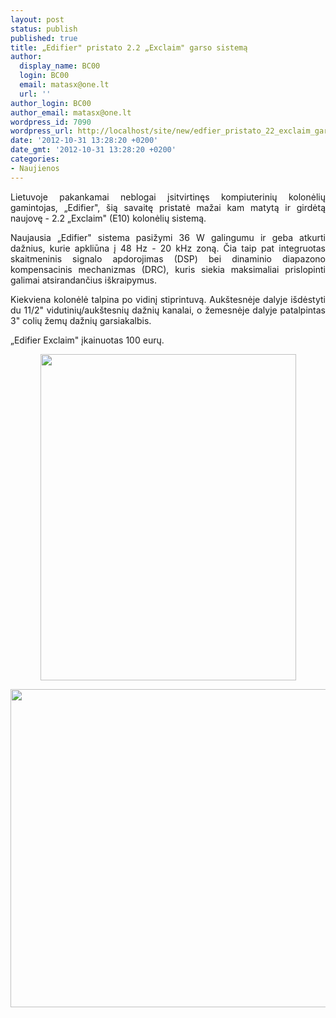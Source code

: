 ```yaml
---
layout: post
status: publish
published: true
title: „Edifier" pristato 2.2 „Exclaim" garso sistemą
author:
  display_name: BC00
  login: BC00
  email: matasx@one.lt
  url: ''
author_login: BC00
author_email: matasx@one.lt
wordpress_id: 7090
wordpress_url: http://localhost/site/new/edfier_pristato_22_exclaim_garso_sistema/
date: '2012-10-31 13:28:20 +0200'
date_gmt: '2012-10-31 13:28:20 +0200'
categories:
- Naujienos
---
```

<p style="text-align: justify;">
	Lietuvoje pakankamai neblogai įsitvirtinęs kompiuterinių kolonėlių gamintojas, &bdquo;Edifier&quot;, &scaron;ią savaitę pristatė mažai kam matytą ir girdėtą naujovę - 2.2 &bdquo;Exclaim&quot; (E10) kolonėlių sistemą.</p>
<p style="text-align: justify;">
	Naujausia &bdquo;Edifier&quot; sistema pasižymi 36 W galingumu ir geba atkurti dažnius, kurie apkliūna į 48 Hz - 20 kHz zoną. Čia taip pat integruotas skaitmeninis signalo apdorojimas (DSP) bei dinaminio diapazono kompensacinis mechanizmas (DRC), kuris siekia maksimaliai prislopinti galimai atsirandančius i&scaron;kraipymus.</p>
<p style="text-align: justify;">
	Kiekviena kolonėlė talpina po vidinį stiprintuvą. Auk&scaron;tesnėje dalyje i&scaron;dėstyti du 11/2&quot; vidutinių/auk&scaron;tesnių dažnių kanalai, o žemesnėje dalyje patalpintas 3&quot; colių žemų dažnių garsiakalbis.</p>
<p>
	&bdquo;Edifier Exclaim&quot; įkainuotas 100 eurų.</p>
<p style="text-align: center;">
	<img alt="" src="http://technews.lt/userfiles/edifier_exclaim_01.jpg" style="width: 409px; height: 522px;" /></p>
<p style="text-align: center;">
	<img alt="" src="http://technews.lt/userfiles/edifier_exclaim_02.jpg" style="width: 520px; height: 509px;" /></p>
